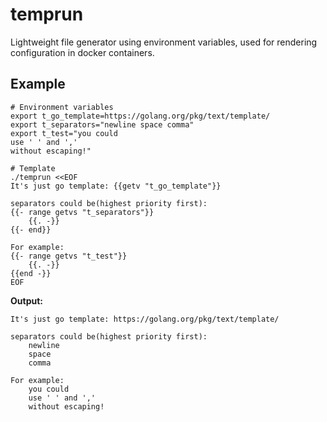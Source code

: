 # temprun
Lightweight file generator using environment variables, used for rendering configuration in docker containers.

## Example
```shell
# Environment variables
export t_go_template=https://golang.org/pkg/text/template/
export t_separators="newline space comma"
export t_test="you could
use ' ' and ','
without escaping!"

# Template
./temprun <<EOF
It's just go template: {{getv "t_go_template"}}

separators could be(highest priority first):
{{- range getvs "t_separators"}}
    {{. -}}
{{- end}}

For example:
{{- range getvs "t_test"}}
    {{. -}}
{{end -}}
EOF
```

**Output:**
```
It's just go template: https://golang.org/pkg/text/template/

separators could be(highest priority first):
    newline
    space
    comma

For example:
    you could
    use ' ' and ','
    without escaping!
```
